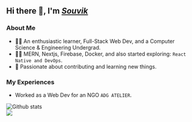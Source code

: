 ## Hi there 👋, I'm [*Souvik*](https://github.com/souviknsl07)
### About Me

- 👨‍🎓 An enthusiastic learner, Full-Stack Web Dev, and a Computer Science & Engineering Undergrad.
- 👨‍💻 MERN, Nextjs, Firebase, Docker, and also started exploring: `React Native and DevOps`.
- 🤝 Passionate about contributing and learning new things.

### My Experiences
- Worked as a Web Dev for an NGO `ADG ATELIER`.

![Github stats](https://github-readme-stats.vercel.app/api?username=souviknsl07)<br/>
![](https://komarev.com/ghpvc/?username=souviknsl07&label=Visits&style=plastic)
